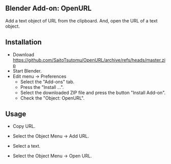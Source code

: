 ## Blender Add-on: OpenURL

Add a text object of URL from the clipboard.
And, open the URL of a text object.

## Installation

- Download https://github.com/SaitoTsutomu/OpenURL/archive/refs/heads/master.zip
- Start Blender.
- Edit menu -> Preferences
  - Select the "Add-ons" tab.
  - Press the "Install ...".
  - Select the downloaded ZIP file and press the button "Install Add-on".
  - Check the "Object: OpenURL".

## Usage

- Copy URL.
- Select the Object Menu -> Add URL.

- Select a text.
- Select the Object Menu -> Open URL.
